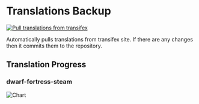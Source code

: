 # Translations Backup

[![Pull translations from transifex](https://github.com/dfint/translations-backup/actions/workflows/pull-translations.yml/badge.svg)](https://github.com/dfint/translations-backup/actions/workflows/pull-translations.yml)

Automatically pulls translations from transifex site. If there are any changes then it commits them to the repository.

## Translation Progress

### dwarf-fortress-steam

![Chart](https://quickchart.io/chart/render/sf-8b19c1b9-5d30-4610-a700-31ed72bfc422)
<!--
### dwarf-fortress

![Chart](https://quickchart.io/chart/render/sf-6f86479e-e159-469a-837e-69a5c34a1e81)
-->
